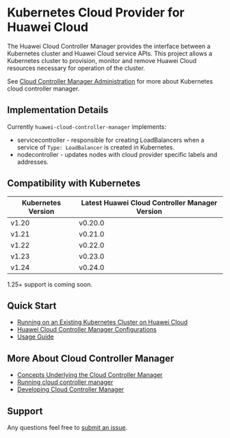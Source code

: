 # Kubernetes Cloud Provider for Huawei Cloud

The Huawei Cloud Controller Manager provides the interface between a Kubernetes cluster and Huawei Cloud service APIs.
This project allows a Kubernetes cluster to provision, monitor and remove Huawei Cloud resources necessary for
operation of the cluster.

See [Cloud Controller Manager Administration](https://kubernetes.io/docs/tasks/administer-cluster/running-cloud-controller/)
for more about Kubernetes cloud controller manager.

## Implementation Details

Currently `huawei-cloud-controller-manager` implements:

* servicecontroller - responsible for creating LoadBalancers when a service of `Type: LoadBalancer` is created in Kubernetes.
* nodecontroller - updates nodes with cloud provider specific labels and addresses.

## Compatibility with Kubernetes

| Kubernetes Version | Latest Huawei Cloud Controller Manager Version |
| ------------------ | ---------------------------------------------- |
| v1.20              | v0.20.0                                        |
| v1.21              | v0.21.0                                        |
| v1.22              | v0.22.0                                        |
| v1.23              | v0.23.0                                        |
| v1.24              | v0.24.0                                        |

1.25+ support is coming soon.

## Quick Start

- [Running on an Existing Kubernetes Cluster on Huawei Cloud](/docs/getting-started.md)
- [Huawei Cloud Controller Manager Configurations](/docs/huawei-cloud-controller-manager-configuration.md)
- [Usage Guide](/docs/usage-guide.md)

## More About Cloud Controller Manager

- [Concepts Underlying the Cloud Controller Manager](https://kubernetes.io/docs/concepts/architecture/cloud-controller/)
- [Running cloud controller manager](https://kubernetes.io/docs/tasks/administer-cluster/running-cloud-controller/#running-cloud-controller-manager)
- [Developing Cloud Controller Manager](https://kubernetes.io/docs/tasks/administer-cluster/developing-cloud-controller-manager/)

## Support

Any questions feel free to [submit an issue](https://github.com/kubernetes-sigs/cloud-provider-huaweicloud/issues/new).
